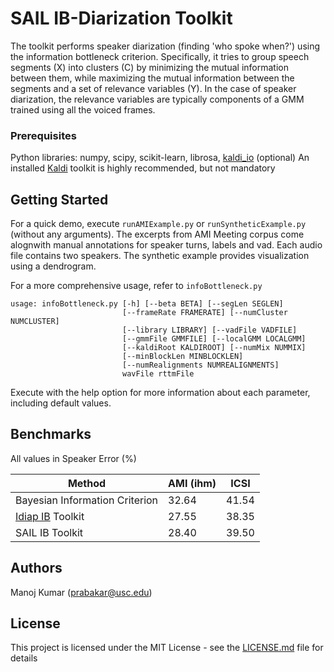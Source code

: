 # SAIL IB-Diarization Toolkit

The toolkit performs speaker diarization (finding 'who spoke when?') using the information bottleneck criterion. Specifically, it tries to group speech segments (X) into clusters \(C\) by minimizing the mutual information between them, while maximizing the mutual information between the segments and a set of relevance variables (Y). In the case of speaker diarization, the relevance variables are typically components of a GMM trained using all the voiced frames.

### Prerequisites

Python libraries: numpy, scipy, scikit-learn, librosa, [kaldi_io](https://github.com/vesis84/kaldi-io-for-python) (optional)
An installed [Kaldi](https://github.com/kaldi-asr/kaldi) toolkit is highly recommended, but not mandatory

## Getting Started

For a quick demo, execute `runAMIExample.py` or `runSyntheticExample.py` (without any arguments).
The excerpts from AMI Meeting corpus come alognwith manual annotations for speaker turns, labels and vad. Each audio file contains two speakers. The synthetic example provides visualization using a dendrogram.

For a more comprehensive usage, refer to `infoBottleneck.py`
```
usage: infoBottleneck.py [-h] [--beta BETA] [--segLen SEGLEN] 
                         [--frameRate FRAMERATE] [--numCluster NUMCLUSTER]
                         [--library LIBRARY] [--vadFile VADFILE]
                         [--gmmFile GMMFILE] [--localGMM LOCALGMM]
                         [--kaldiRoot KALDIROOT] [--numMix NUMMIX]
                         [--minBlockLen MINBLOCKLEN]
                         [--numRealignments NUMREALIGNMENTS]
                         wavFile rttmFile
```
Execute with the help option for more information about each parameter, including default values. 

## Benchmarks
All values in Speaker Error (%)

| Method | AMI (ihm)  | ICSI |
| -------------| ------------- | ------------- |
| Bayesian Information Criterion  | 32.64  | 41.54 |
| [Idiap IB](https://github.com/idiap/IBDiarization) Toolkit | 27.55 | 38.35 |
| SAIL IB Toolkit | 28.40  | 39.50 |

## Authors

 Manoj Kumar (prabakar@usc.edu)

## License

This project is licensed under the MIT License - see the [LICENSE.md](LICENSE.md) file for details
